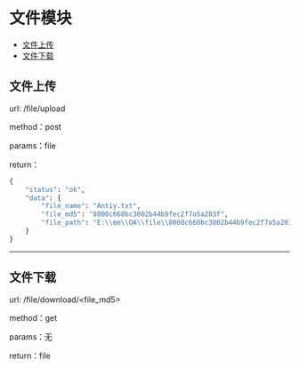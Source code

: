 # 文件模块

+ [文件上传](#文件上传)
+ [文件下载](#文件下载)

## 文件上传

url: /file/upload

method：post

params：file

return：
```python
{
    "status": "ok",
    "data": {
        "file_name": "Antiy.txt",
        "file_md5": "8000c660bc3002b44b9fec2f7a5a203f",
        "file_path": "E:\\me\\OA\\file\\8000c660bc3002b44b9fec2f7a5a203f"
    }
}
```

___
## 文件下载

url: /file/download/<file_md5>

method：get

params：无

return：file
